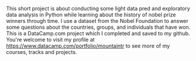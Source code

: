 This short project is about conducting some light data pred and exploratory data analysis in Python while learning about the history of nobel prize winners through time. I use a dataset from the Nobel Foundation to answer some questions about the countries, groups, and individuals that have won. This is a DataCamp.com project which I completed and saved to my github. You're welcome to visit my profile at https://www.datacamp.com/portfolio/mountaintr to see more of my courses, tracks and projects.
